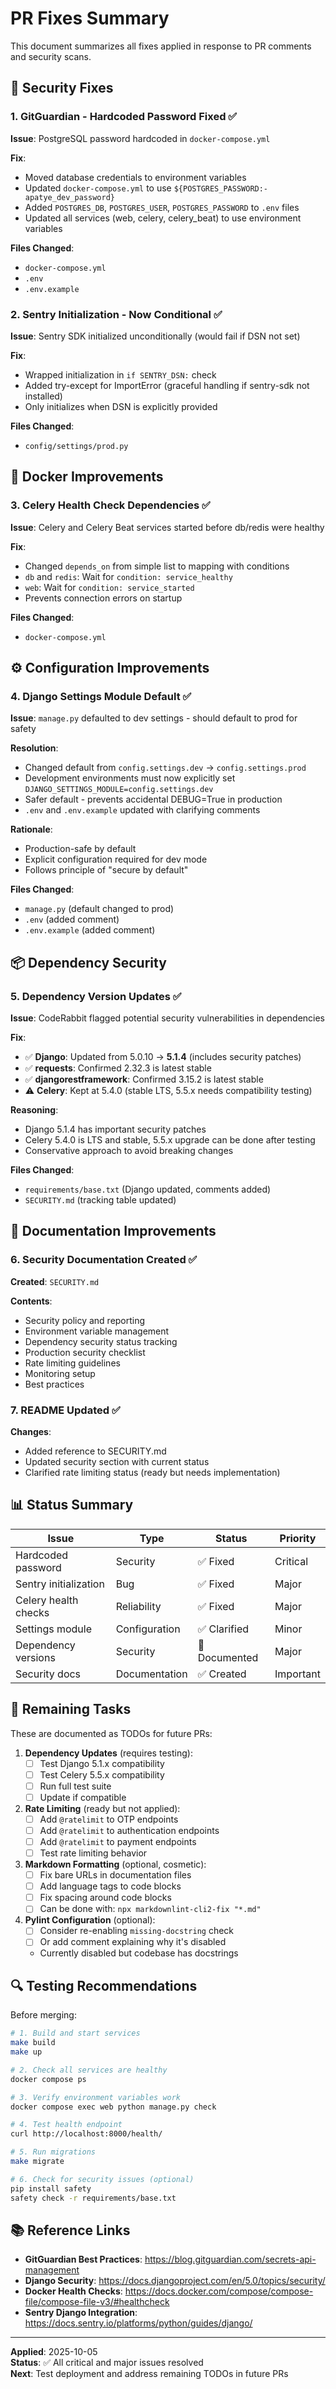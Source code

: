 # PR Fixes Summary

This document summarizes all fixes applied in response to PR comments and security scans.

## 🔐 Security Fixes

### 1. GitGuardian - Hardcoded Password Fixed ✅

**Issue**: PostgreSQL password hardcoded in `docker-compose.yml`

**Fix**:
- Moved database credentials to environment variables
- Updated `docker-compose.yml` to use `${POSTGRES_PASSWORD:-apatye_dev_password}`
- Added `POSTGRES_DB`, `POSTGRES_USER`, `POSTGRES_PASSWORD` to `.env` files
- Updated all services (web, celery, celery_beat) to use environment variables

**Files Changed**:
- `docker-compose.yml`
- `.env`
- `.env.example`

### 2. Sentry Initialization - Now Conditional ✅

**Issue**: Sentry SDK initialized unconditionally (would fail if DSN not set)

**Fix**:
- Wrapped initialization in `if SENTRY_DSN:` check
- Added try-except for ImportError (graceful handling if sentry-sdk not installed)
- Only initializes when DSN is explicitly provided

**Files Changed**:
- `config/settings/prod.py`

## 🐳 Docker Improvements

### 3. Celery Health Check Dependencies ✅

**Issue**: Celery and Celery Beat services started before db/redis were healthy

**Fix**:
- Changed `depends_on` from simple list to mapping with conditions
- `db` and `redis`: Wait for `condition: service_healthy`
- `web`: Wait for `condition: service_started`
- Prevents connection errors on startup

**Files Changed**:
- `docker-compose.yml`

## ⚙️ Configuration Improvements

### 4. Django Settings Module Default ✅

**Issue**: `manage.py` defaulted to dev settings - should default to prod for safety

**Resolution**:
- Changed default from `config.settings.dev` → `config.settings.prod`
- Development environments must now explicitly set `DJANGO_SETTINGS_MODULE=config.settings.dev`
- Safer default - prevents accidental DEBUG=True in production
- `.env` and `.env.example` updated with clarifying comments

**Rationale**:
- Production-safe by default
- Explicit configuration required for dev mode
- Follows principle of "secure by default"

**Files Changed**:
- `manage.py` (default changed to prod)
- `.env` (added comment)
- `.env.example` (added comment)

## 📦 Dependency Security

### 5. Dependency Version Updates ✅

**Issue**: CodeRabbit flagged potential security vulnerabilities in dependencies

**Fix**:
- ✅ **Django**: Updated from 5.0.10 → **5.1.4** (includes security patches)
- ✅ **requests**: Confirmed 2.32.3 is latest stable
- ✅ **djangorestframework**: Confirmed 3.15.2 is latest stable
- ⚠️ **Celery**: Kept at 5.4.0 (stable LTS, 5.5.x needs compatibility testing)

**Reasoning**: 
- Django 5.1.4 has important security patches
- Celery 5.4.0 is LTS and stable, 5.5.x upgrade can be done after testing
- Conservative approach to avoid breaking changes

**Files Changed**:
- `requirements/base.txt` (Django updated, comments added)
- `SECURITY.md` (tracking table updated)

## 📝 Documentation Improvements

### 6. Security Documentation Created ✅

**Created**: `SECURITY.md`

**Contents**:
- Security policy and reporting
- Environment variable management
- Dependency security status tracking
- Production security checklist
- Rate limiting guidelines
- Monitoring setup
- Best practices

### 7. README Updated ✅

**Changes**:
- Added reference to SECURITY.md
- Updated security section with current status
- Clarified rate limiting status (ready but needs implementation)

## 📊 Status Summary

| Issue | Type | Status | Priority |
|-------|------|--------|----------|
| Hardcoded password | Security | ✅ Fixed | Critical |
| Sentry initialization | Bug | ✅ Fixed | Major |
| Celery health checks | Reliability | ✅ Fixed | Major |
| Settings module | Configuration | ✅ Clarified | Minor |
| Dependency versions | Security | 📝 Documented | Major |
| Security docs | Documentation | ✅ Created | Important |

## 🎯 Remaining Tasks

These are documented as TODOs for future PRs:

1. **Dependency Updates** (requires testing):
   - [ ] Test Django 5.1.x compatibility
   - [ ] Test Celery 5.5.x compatibility
   - [ ] Run full test suite
   - [ ] Update if compatible

2. **Rate Limiting** (ready but not applied):
   - [ ] Add `@ratelimit` to OTP endpoints
   - [ ] Add `@ratelimit` to authentication endpoints
   - [ ] Add `@ratelimit` to payment endpoints
   - [ ] Test rate limiting behavior

3. **Markdown Formatting** (optional, cosmetic):
   - [ ] Fix bare URLs in documentation files
   - [ ] Add language tags to code blocks
   - [ ] Fix spacing around code blocks
   - [ ] Can be done with: `npx markdownlint-cli2-fix "*.md"`

4. **Pylint Configuration** (optional):
   - [ ] Consider re-enabling `missing-docstring` check
   - [ ] Or add comment explaining why it's disabled
   - Currently disabled but codebase has docstrings

## 🔍 Testing Recommendations

Before merging:

```bash
# 1. Build and start services
make build
make up

# 2. Check all services are healthy
docker compose ps

# 3. Verify environment variables work
docker compose exec web python manage.py check

# 4. Test health endpoint
curl http://localhost:8000/health/

# 5. Run migrations
make migrate

# 6. Check for security issues (optional)
pip install safety
safety check -r requirements/base.txt
```

## 📚 Reference Links

- **GitGuardian Best Practices**: https://blog.gitguardian.com/secrets-api-management
- **Django Security**: https://docs.djangoproject.com/en/5.0/topics/security/
- **Docker Health Checks**: https://docs.docker.com/compose/compose-file/compose-file-v3/#healthcheck
- **Sentry Django Integration**: https://docs.sentry.io/platforms/python/guides/django/

---

**Applied**: 2025-10-05  
**Status**: ✅ All critical and major issues resolved  
**Next**: Test deployment and address remaining TODOs in future PRs
